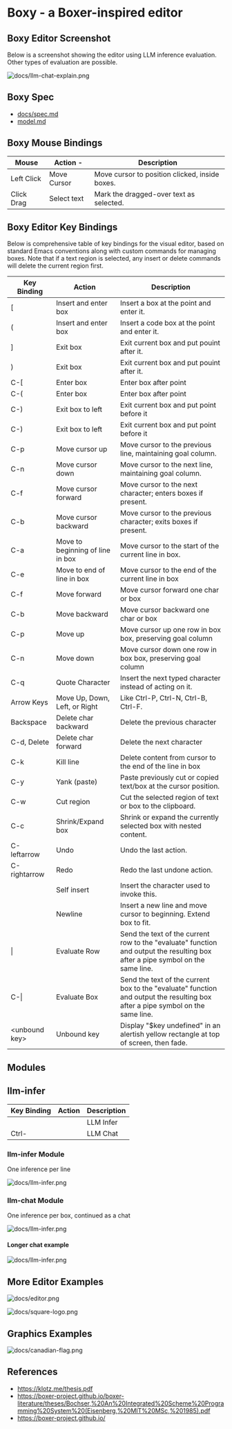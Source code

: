 # Boxy - a Boxer-inspired editor

## Boxy Editor Screenshot

Below is a screenshot showing the editor using LLM inference evaluation. Other types of evaluation are possible.

![docs/llm-chat-explain.png](docs/llm-chat-explain.png)

## Boxy Spec
- [docs/spec.md](docs/spec.md)
- [model.md](docs/model.md)

## Boxy Mouse Bindings
| **Mouse**  | **Action** -| **Description**                              |
|------------|-------------|----------------------------------------------|
| Left Click | Move Cursor |Move cursor to position clicked, inside boxes.|
| Click Drag | Select text |Mark the dragged-over text as selected.       |

## Boxy Editor Key Bindings
Below is comprehensive table of key bindings for the visual editor, based on standard Emacs conventions along with custom commands for managing boxes.
Note that if a text region is selected, any insert or delete commands will delete the current region first.

| **Key Binding** | **Action**                            | **Description**                                          |
|-----------------|---------------------------------------|----------------------------------------------------------|
| [               | Insert and enter box                  | Insert a box at the point and enter it.                  |
| (               | Insert and enter box                  | Insert a code box at the point and enter it.                  |
| ]               | Exit box                              | Exit current box and put pouint after it.                |
| )               | Exit box                              | Exit current box and put pouint after it.                |
| C-[             | Enter box                             | Enter box after point                  |
| C-(             | Enter box                             | Enter box after point                  |
| C-)             | Exit box to left                      | Exit current box and put point before it             |
| C-)             | Exit box to left                      | Exit current box and put point before it              |
| C-p             | Move cursor up                        | Move cursor to the previous line, maintaining goal column. |
| C-n             | Move cursor down                      | Move cursor to the next line, maintaining goal column.     |
| C-f             | Move cursor forward                   | Move cursor to the next character; enters boxes if present.|
| C-b             | Move cursor backward                  | Move cursor to the previous character; exits boxes if present. |
| C-a             | Move to beginning of line in box      | Move cursor to the start of the current line in box.       |
| C-e             | Move to end of line in box            | Move cursor to the end of the current line in box          |
| C-f             | Move forward                          | Move cursor forward one char or box          |
| C-b             | Move backward                         | Move cursor backward one char or box          |
| C-p             | Move up                               | Move cursor up one row in box box, preserving goal column          |
| C-n             | Move down                             | Move cursor down one row in box box, preserving goal column          |
| C-q             | Quote Character                       | Insert the next typed character instead of acting on it.      |
| Arrow Keys      | Move Up, Down, Left, or Right         | Like Ctrl-P, Ctrl-N, Ctrl-B, Ctrl-F. |
| Backspace       | Delete char backward                  | Delete the previous character |
| C-d, Delete     | Delete char forward                   | Delete the next character |
| C-k             | Kill line                             | Delete content from cursor to the end of the line in box   |
| C-y             | Yank (paste)                          | Paste previously cut or copied text/box at the cursor position. |
| C-w             | Cut region                            | Cut the selected region of text or box to the clipboard.   |
| C-c             | Shrink/Expand box                   | Shrink or expand the currently selected box with nested content. |
| C-leftarrow     | Undo                                  | Undo the last action.                                      |
| C-rightarrow    | Redo                                  | Redo the last undone action.                               |
| <printingchar>  | Self insert                           | Insert the character used to invoke this.                  |
| <return>        | Newline                               | Insert a new line and move cursor to beginning. Extend box to fit. |
| &#124;        | Evaluate Row                            | Send the text of the current row to the "evaluate" function and output the resulting box after a pipe symbol on the same line.  |
| C-&#124;        | Evaluate Box                          | Send the text of the current box to the "evaluate" function and output the resulting box after a pipe symbol on the same line.  |
| &lt;unbound key&gt; | Unbound key                       | Display "$key undefined" in an alertish yellow rectangle at top of screen, then fade.|

## Modules

## llm-infer

| **Key Binding** | **Action**                            | **Description**                                                         |
|-----------------|---------------------------------------|-------------------------------------------------------------------------|
| |               | LLM Infer                             | Prompt an LLM with the current line and insert the results in a new box.|
| Ctrl-|          | LLM Chat                               | Prompt an LLM with the current box and insert the results in a new box.|

### llm-infer Module
One inference per line

![docs/llm-infer.png](docs/llm-infer.png)

### llm-chat Module
One inference per box, continued as a chat

![docs/llm-infer.png](docs/llm-chat.png)

#### Longer chat example

![docs/llm-infer.png](docs/llm-chat-longer.png)

## More Editor Examples
![docs/editor.png](docs/editor.png)

![docs/square-logo.png](docs/square-logo.png)

## Graphics Examples
![docs/canadian-flag.png](docs/canadian-flag.png)

## References
- https://klotz.me/thesis.pdf
- https://boxer-project.github.io/boxer-literature/theses/Bochser,%20An%20Integrated%20Scheme%20Programming%20System%20(Eisenberg,%20MIT%20MSc,%201985).pdf
- https://boxer-project.github.io/
